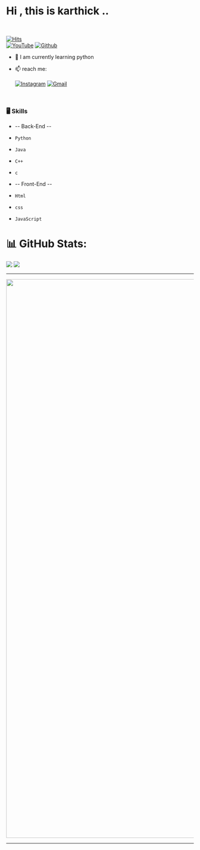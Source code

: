 # Hi , this is karthick ..

<br>


[![Hits](https://hits.seeyoufarm.com/api/count/incr/badge.svg?url=https%3A%2F%2Fgithub.com%2Fthisiskarthick-5%2Fthisiskarthick-5&count_bg=%2379C83D&title_bg=%23555555&icon=&icon_color=%23E7E7E7&title=Profile+Views&edge_flat=false)](https://hits.seeyoufarm.com) <br>
[![YouTube](https://img.shields.io/badge/YouTube-%23FF0000.svg?logo=YouTube&logoColor=white)](https://youtube.com/@karthick) [![Github](https://img.shields.io/github/followers/thisiskarthick-5?label=Follow&style=social)](https://github.com/thisiskarthick-5)


- 🤔 I am currently learning  python 

- 📫  reach me: <br> <br>
               [![Instagram](https://img.shields.io/badge/Instagram-%23E4405F.svg?logo=Instagram&logoColor=white)](https://instagram.com/_itz_pab_x) [![Gmail](https://img.shields.io/badge/-Gmail-c14438?style=flat&logo=Gmail&logoColor=white)](mailto:karthfire@gmail.com)

  <br>


### 🖥 Skills

- -- Back-End --
  
-     Python
-     Java
-     C++
-     c
- -- Front-End --
  
-     Html
-     css
-     JavaScript




 # 📊 GitHub Stats:
![](https://github-readme-stats.vercel.app/api?username=thisiskarthick-5&theme=ambient_gradient&hide_border=true&include_all_commits=false&count_private=false)
![](https://github-readme-streak-stats.herokuapp.com/?user=thisiskarthick-5&theme=ambient_gradient&hide_border=true)




<hr>
  
<img 
src="https://camo.githubusercontent.com/0499a9d17248b0ef56dae9a63b09b16cc07d7a02f579fdc0a7cb81975dafbebb/68747470733a2f2f6d69726f2e6d656469756d2e636f6d2f6d61782f3638302f302a37513379765349765f7430696f4a2d5a2e676966" width = "1500px">
  
</center>




<hr>



